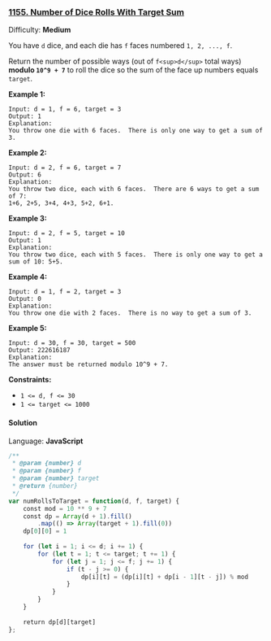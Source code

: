 ### [1155\. Number of Dice Rolls With Target Sum](https://leetcode.com/problems/number-of-dice-rolls-with-target-sum/)

Difficulty: **Medium**


You have `d` dice, and each die has `f` faces numbered `1, 2, ..., f`.

Return the number of possible ways (out of `f<sup>d</sup>` total ways) **modulo `10^9 + 7`** to roll the dice so the sum of the face up numbers equals `target`.

**Example 1:**

```
Input: d = 1, f = 6, target = 3
Output: 1
Explanation: 
You throw one die with 6 faces.  There is only one way to get a sum of 3.
```

**Example 2:**

```
Input: d = 2, f = 6, target = 7
Output: 6
Explanation: 
You throw two dice, each with 6 faces.  There are 6 ways to get a sum of 7:
1+6, 2+5, 3+4, 4+3, 5+2, 6+1.
```

**Example 3:**

```
Input: d = 2, f = 5, target = 10
Output: 1
Explanation: 
You throw two dice, each with 5 faces.  There is only one way to get a sum of 10: 5+5.
```

**Example 4:**

```
Input: d = 1, f = 2, target = 3
Output: 0
Explanation: 
You throw one die with 2 faces.  There is no way to get a sum of 3.
```

**Example 5:**

```
Input: d = 30, f = 30, target = 500
Output: 222616187
Explanation: 
The answer must be returned modulo 10^9 + 7.
```

**Constraints:**

*   `1 <= d, f <= 30`
*   `1 <= target <= 1000`


#### Solution

Language: **JavaScript**

```javascript
/**
 * @param {number} d
 * @param {number} f
 * @param {number} target
 * @return {number}
 */
var numRollsToTarget = function(d, f, target) {
    const mod = 10 ** 9 + 7
    const dp = Array(d + 1).fill()
        .map(() => Array(target + 1).fill(0))
    dp[0][0] = 1
    
    for (let i = 1; i <= d; i += 1) {
        for (let t = 1; t <= target; t += 1) {
            for (let j = 1; j <= f; j += 1) {
                if (t - j >= 0) {
                    dp[i][t] = (dp[i][t] + dp[i - 1][t - j]) % mod
                }
            }
        }
    }
    
    return dp[d][target]
};
```